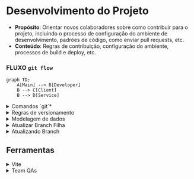 # Desenvolvimento do Projeto

- **Propósito**: Orientar novos colaboradores sobre como contribuir para o projeto, incluindo o processo de configuração do ambiente de desenvolvimento, padrões de código, como enviar pull requests, etc.
- **Conteúdo**: Regras de contribuição, configuração do ambiente, processos de build e deploy, etc.

### FLUXO `git flow`

```mermaid
graph TD;
    A[Main] --> B[Developer]
    B --> C[Client]
    B --> D[Service]
```

<details>
<summary>Comandos `git`*</summary>

# Comandos Git e Merge

> **Como inicializo o git no meu meu projeto local?**

- **`git init`**  
  Inicializa um novo repositório Git.

> **Como baixo um repositório remoto para minha máquina?**

- **`git clone <url-do-repositório>`**  
  Clona um repositório remoto para o seu ambiente local.

> **Como vejo as alterações que acabei de fazer no meu projeto?**

- **`git status`**  
  Exibe o status das alterações no repositório.

> **Preparando alterações para subir meu projeto para o repositório remoto**

- **`git add <arquivo-ou-pasta>`**  
  Adiciona arquivos ou mudanças específicas para a área de staging.

- **`git commit -m "mensagem"`**  
  Salva as mudanças no repositório com uma mensagem de commit.

- **`git push <remote> <branch>`**  
  Envia os commits para o repositório remoto.

> **Atualizar repositório local**

- **`git pull <remote> <branch>`**  
  Baixa e incorpora mudanças do repositório remoto na branch atual.

> **Visualizar as branch na sua máquina**

- **`git branch`**  
  Lista todas as branches locais.

> **Navegar pelas branch**

- **`git checkout <branch>`**  
  Muda para uma branch específica.

> **Criar branch**

- **`git checkout -b <nova-branch>`**  
  Cria uma nova branch e muda para ela.

## 2. Comandos de Merge

- **`git merge <branch>`**  
  Mescla a branch especificada na branch atual.

- **`git merge --no-ff <branch>`**  
  Faz o merge criando um commit de merge, mesmo que seja possível fazer um fast-forward.

- **`git merge --squash <branch>`**  
  Mescla as mudanças da branch especificada, mas combina todos os commits em um único commit.

- **`git merge --abort`**  
  Aborta o processo de merge e retorna o repositório ao estado antes do início do merge.

- **`git log --merges`**  
  Exibe uma lista de merges no histórico de commits.

## 3. Resolução de Conflitos

- **`git diff`**  
  Mostra as diferenças entre os arquivos.

- **`git diff --staged`**  
  Mostra as diferenças entre os arquivos preparados para o commit.

- **`git mergetool`**  
  Lança uma ferramenta gráfica para ajudar na resolução de conflitos de merge.

- **`git add <arquivo>`**  
  Marca um arquivo como resolvido após resolver um conflito.

- **`git commit`**  
  Completa o merge após a resolução de conflitos.

## 4. Comandos de Histórico e Revert

- **`git log`**  
  Exibe o histórico de commits.

- **`git log --oneline --graph --decorate --all`**  
  Exibe o histórico de commits em uma linha, com grafo e informações de branch.

- **`git reset --hard <commit>`**  
  Reseta o histórico para um commit específico, descartando mudanças locais.

- **`git revert <commit>`**  
  Reverte um commit específico, criando um novo commit que desfaz as mudanças.

## 5. Outros Comandos Úteis

- **`git stash`**  
  Armazena temporariamente as mudanças não commitadas.

- **`git stash apply`**  
  Aplica as mudanças armazenadas no stash.

- **`git rebase <branch>`**  
  Reaplica os commits da branch atual em cima de outra branch.

- **`git cherry-pick <commit>`**  
  Aplica um commit específico da branch atual ou de outra branch.

- **`git tag <nome-da-tag>`**  
  Marca um ponto específico na história do repositório, como uma versão.

- **`git remote add <nome> <url>`**  
  Adiciona um novo repositório remoto.

- **`git fetch <remote>`**  
  Baixa os commits, branches e tags de um repositório remoto sem integrar as mudanças na branch atual.

- **`git branch -d <branch>`**  
  Deleta uma branch local.

- **`git push origin --delete <branch>`**  
  Deleta uma branch no repositório remoto.

Este guia fornece uma visão geral dos comandos mais utilizados para trabalhar com Git e merges.

</details>

<details>

<summary>
    Regras de versionamento
</summary>
    Para definir regras de versionamento de código e permissões de merge no GitHub, você pode configurar as regras de proteção de branch e as políticas de revisão de código. Aqui está um guia passo a passo para configurar essas regras:

### 1. Configurando Regras de Proteção de Branch

1. **Acesse o Repositório no GitHub**:

   - Vá para o seu repositório no GitHub.

2. **Vá para as Configurações**:

   - Clique na aba "Settings" (Configurações).

3. **Branch Protection Rules**:

   - No menu lateral, clique em "Branches" (Branches).
   - Em "Branch protection rules" (Regras de proteção de branch), clique em "Add rule" (Adicionar regra).

4. **Definir Regras de Proteção**:

   - **Branch Name Pattern**: Defina o padrão de nome da branch, como `main`, `developer`, etc.
   - **Require Pull Request Reviews**:
     - Marque a opção "Require pull request reviews before merging" (Requerer revisões de pull request antes de fazer merge).
     - Defina o número de revisores necessários.
   - **Require Status Checks**:
     - Marque a opção "Require status checks to pass before merging" (Requerer verificações de status para passar antes do merge).
     - Adicione os checks de status necessários, como testes automatizados.
   - **Include Administrators**:
     - Marque "Include administrators" (Incluir administradores) se quiser que as regras também se apliquem aos administradores do repositório.
   - **Restrict Who Can Push to Matching Branches**:
     - Marque "Restrict who can push to matching branches" (Restringir quem pode fazer push para branches correspondentes).
     - Adicione os usuários ou equipes autorizados a fazer push diretamente.

5. **Salvar Regras**:
   - Clique em "Create" ou "Save changes" (Salvar alterações).

### 2. Configurando Políticas de Revisão de Código

1. **Criar uma Política de Revisão**:

   - Na seção de "Branch protection rules" (Regras de proteção de branch), defina que os pull requests precisam de aprovação antes de serem mesclados.
   - Especifique o número mínimo de revisores necessários.

2. **Configurar Revisores Padrão**:
   - Nas configurações do repositório, você pode definir revisores padrão para pull requests. Isso pode ser feito através de equipes ou usuários específicos.

### 3. Exemplo de Regras para Branches Específicas

- **Branch `main`**:

  - Nenhum push direto é permitido.
  - Todos os merges devem ser feitos através de pull requests.
  - Pelo menos 2 revisores devem aprovar o pull request.
  - Todos os status checks devem passar antes do merge.

- **Branch `developer`**:

  - Nenhum push direto é permitido.
  - Todos os merges devem ser feitos através de pull requests.
  - Pelo menos 1 revisor deve aprovar o pull request.
  - Todos os status checks devem passar antes do merge.

- **Branches `client`, `service`, `UX`, `Testes`, `PO`**:
  - Push direto pode ser permitido para membros da equipe específica.
  - Recomenda-se o uso de pull requests e revisões, especialmente para mudanças significativas.

Com essas configurações, você garante um fluxo de trabalho de versionamento de código robusto e controlado, minimizando riscos e melhorando a qualidade do código.

</details>

<details>
    <summary>Modelagem de dados</summary>

# DOCUMENTO DO MODELO DE DADOS

## 1. Introdução e visão Geral

**Objetivo:** Descrever o modelo de dados para um sistema que permite o envio e a pesquisa de preços de medicamentos. O sistema deve permitir que usuários adicionem preços de medicamentos e consultem essas informações para encontrar os melhores preços em diferentes farmácias.

**Escopo:** Este documento cobre o design das tabelas e relacionamentos necessários para suportar as funcionalidades de inclusão e pesquisa de preços de medicamentos.

**Banco de Dados:** O sistema utiliza o PostgreSQL como banco de dados para armazenar e gerenciar as informações.

## 3. Descrição das Entidades

### INFORMAÇÃO IMPORTANTE

<aside>
⚠️ Embora as tabelas e o fluxo de login possam não ser utilizados neste momento do projeto, é crucial manter essa estrutura e modelagem prontas. Isso garantirá que, no futuro, caso haja a necessidade de implementar um sistema de login, já teremos uma base sólida e bem estruturada, facilitando a adaptação e a integração sem a necessidade de um retrabalho significativo.

</aside>

**Usuário**

- **Nome da Entidade:** CustomUser
- **Descrição:** Armazena informações sobre os usuários que enviam informações sobre medicamentos.
- **Atributos:**
  - `id` (PK): Identificador único do usuário.
  - `name`: Nome do usuário.
  - `email`: E-mail do usuário.
  - `password_hash`: Hash (criptografia) da senha do usuário.

**Perfil**

- **Nome da Entidade:** Profile
- **Descrição:** Armazena informações adicionais e personalizáveis do usuário.
- **Atributos:**
  - `id` (PK): Identificador único do perfil.
  - `user_id` (FK): Referência ao usuário (chave estrangeira para a tabela CustomUser).
  - `profile_picture`: URL da foto de perfil.
  - `address`: Endereço do usuário.
  - `additional_info`: Informações adicionais sobre o usuário.

**Atributos do Usuário**

- **Nome da Entidade:** UserAttributes
- **Descrição:** Armazena diferentes atributos e estados do usuário.
- **Atributos:**
  - `id` (PK): Identificador único dos atributos do usuário.
  - `user_id` (FK): Referência ao usuário (chave estrangeira para a tabela Users).
  - `role`: Papel ou permissão do usuário (ex.: 'admin', 'editor', 'viewer').
  - `is_authenticated`: Indica se o usuário está autenticado.
  - `is_active`: Indica se a conta está ativa.
  - `last_login`: Data e hora do último login.

**Tokens**

- **Nome da Entidade:** AuthTokens
- **Descrição:** Armazena tokens de autenticação para os usuários.
- **Atributos:**
  - `id` (PK): Identificador único do token.
  - `user_id` (FK): Identificador do usuário (referência à tabela CustomUser).
  - `access_token`: Token de acesso.
  - `refresh_token`: Token de atualização.
  - `created_at`: Data e hora da criação do token.
  - `expires_at`: Data e hora de expiração do token de acesso.
  - `refresh_expires_at`: Data e hora de expiração do token de atualização.

**Medicamento**

- **Nome da Entidade:** Medicine
- **Descrição:** Armazena informações sobre medicamentos.
- **Atributos:** - `id` (PK): Identificador único do medicamento. - `name`: Nome do medicamento. - `dosage`: Dosagem do medicamento (ex.: "500mg"). - `image`: Imagem da embalagem do medicamento. - `price`: Preço do medicamento. - `date_register`: Data do cadastro do medicamento. - `available_sus`: Indica se o medicamento está disponível no SUS. - `user_id` (FK): Identificador do usuário que enviou o preço (referência à tabela Users). - `pharmacy_id` (FK): Identificador da farmácia onde o medicamento foi comprado (referência à tabela Pharmacy).
  Medicamentos da CMED

- **Nome da Entidade:** MedicineCmed
- **Descrição:** Armazena informações sobre medicamentos que estão cadastrados na CMED.
- **Atributos:**
  - `id` (PK): Identificador único do medicamento.
  - `name`: Nome do medicamento.
  - `dosage`: Dosagem do medicamento (ex.: "500mg").
  - `price`: Preço do medicamento.
  - `date_register`: Data do cadastro do medicamento.
  - `available_sus`: Indica se o medicamento está disponível no SUS.

**Farmácia**

- **Nome da Entidade:** Pharmacy
- **Descrição:** Armazena informações sobre farmácias.
- **Atributos:**
  - `id` (PK): Identificador único da farmácia.
  - `name`: Nome da farmácia.
  - `cep`: CEP da farmácia.
  - `address`: Endereço da farmácia.
  - `city`: Cidade onde a farmácia está localizada.
  - `state`: Estado onde a farmácia está localizada.

## 4. Relacionamentos

- **CustomUser - Medicine**: Um usuário pode enviar informações sobre vários medicamentos.
- **Pharmacy - Medicine**: Uma farmácia pode ter vários medicamentos registrados com preços diferentes.
- **Medicine - CustomUser**: Um medicamento pode ser associado a um único usuário que enviou a informação.
- **Medicine - Pharmacy**: Um medicamento pode ser associado a uma única farmácia onde foi registrado o preço.
- **CustomUser - Profile**: Um usuário pode ter um perfil adicional com informações detalhadas.
- **CustomUser - UserAttributes**: Um usuário pode ter atributos adicionais armazenados separadamente.
- **CustomUser - Tokens**: Um usuário pode ter múltiplos tokens de autenticação.

## **5. Regras de Negócio e Restrições**

- **Nome do Medicamento**: O nome do medicamento deve ser cadastrado exatamente como aparece na lista da CMED, garantindo conformidade com a nomenclatura oficial.
- **Preço**: Deve ser um valor numérico positivo, representado com duas casas decimais.
- **Data de Registro**: Deve ser uma data válida e não pode ser uma data futura.
- **Disponibilidade no SUS**: Deve ser um valor booleano (verdadeiro ou falso) indicando se o medicamento está disponível no SUS.

## **6. Regras de Validação de Dados**

**E-mail**

- **Formato**: O e-mail deve ser um endereço de e-mail válido, seguindo a sintaxe padrão (`user@example.com`). A validação pode ser implementada com uma expressão regular, como `'^.+@.+\..+$'`.
- **Unicidade**: O e-mail deve ser único em todo o sistema. Não são permitidos e-mails duplicados.

**Senha**

- **Comprimento**: A senha deve ter no mínimo 8 caracteres e no máximo 255 caracteres.
- **Complexidade**: A senha deve conter pelo menos uma letra maiúscula, uma letra minúscula, um número e um caractere especial (ex.: `!@#$%^&*()`).
- **Hashing**: As senhas devem ser armazenadas como hashes criptografados usando um algoritmo seguro.

**Nome do Usuário**

- **Comprimento**: O nome do usuário deve ter no mínimo 1 caractere e no máximo 255 caracteres.
- **Formato**: O nome não deve conter caracteres especiais, apenas letras e espaços.

**Preço do Medicamento**

- **Valor**: O preço deve ser um valor numérico positivo com duas casas decimais. Deve ser representado como `DECIMAL(10, 2)`.
- **Validação**: Deve ser maior que zero.

**Data de Registro**

- **Formato**: A data deve estar no formato `YYYY-MM-DD`.
- **Validação**: A data de registro não pode ser uma data futura.

**Disponibilidade no SUS**

- **Tipo**: Deve ser um valor booleano (verdadeiro ou falso).

**URL de Imagem**

- **Formato**: A URL deve ser uma string válida que aponta para uma imagem. Não deve exceder 255 caracteres.

## **7. Procedimentos de Migração e Atualização**

**Script de Criação**:

```sql
sqlCopiar código
CREATE TABLE CustomUser (
    id SERIAL PRIMARY KEY,
    name VARCHAR(255) NOT NULL,
    email VARCHAR(255) UNIQUE NOT NULL,
    password VARCHAR(255) NOT NULL
);

CREATE TABLE Profile (
    id SERIAL PRIMARY KEY,
    profile_picture VARCHAR(255),
    address VARCHAR(255),
    additional_info TEXT,
    user_id INTEGER REFERENCES CustomUser(id)
);

CREATE TABLE UserAttributes (
    id SERIAL PRIMARY KEY,
    role VARCHAR(45),
    is_authenticated BOOLEAN,
    is_active BOOLEAN,
    last_login TIMESTAMP,
    user_id INTEGER REFERENCES CustomUser(id)
);

CREATE TABLE Tokens (
    id SERIAL PRIMARY KEY,
    user_id INTEGER REFERENCES CustomUser(id),
    access_token VARCHAR(512),
    refresh_token VARCHAR(512),
    created_at TIMESTAMP NOT NULL,
    expires_at TIMESTAMP NOT NULL,
    refresh_expires_at TIMESTAMP NOT NULL
);

CREATE TABLE Pharmacy (
    id SERIAL PRIMARY KEY,
    name VARCHAR(255) NOT NULL,
    cep VARCHAR(20) NOT NULL,
    address VARCHAR(255) NOT NULL,
    city VARCHAR(100) NOT NULL,
    state VARCHAR(100) NOT NULL
);

CREATE TABLE Medicine (
    id SERIAL PRIMARY KEY,
    name VARCHAR(255) NOT NULL,
    dosage VARCHAR(50),
    chemical_name VARCHAR(255),
    image VARCHAR(255),
    price DECIMAL(10, 2) NOT NULL,
    date_register DATE NOT NULL,
    available_sus BOOLEAN,
    user_id INTEGER REFERENCES CustomUser(id),
    pharmacy_id INTEGER REFERENCES Pharmacy(id)
);

```

## **Conclusão**

<<<<<<< HEAD
Esta documentação cobre o modelo de dados e as funcionalidades principais para o sistema de inclusão e consulta de preços de medicamentos. Inclui agora a estrutura necessária para a gestão de tokens de autenticação. Se precisar de ajustes ou mais detalhes, estou aqui para ajudar! ...

</details>
<details>
<summary>
 Atualizar Branch Filha
</summary>

**Para atualizar uma branch filha com as mudanças da branch pai, você pode seguir um dos métodos abaixo**:

### 1. **Usando `merge`**
Este método é utilizado quando você quer incorporar as mudanças da branch pai (por exemplo, `develop`) na branch filha (por exemplo, `client`).

```bash
# Vá para a branch filha (client)
git checkout client

# Faça o merge da branch pai (develop) na branch filha (client)
git merge develop
```

### 2. **Usando `rebase`**
Este método reescreve o histórico da branch filha para parecer que ela foi criada a partir do commit mais recente da branch pai. Isso é útil para manter um histórico de commits mais linear.

```bash
# Vá para a branch filha (client)
git checkout client

# Faça o rebase da branch filha (client) com a branch pai (develop)
git rebase develop
```

### Considerações
- **`merge`** cria um commit de merge, o que pode ser útil para manter um histórico claro de quando as mudanças foram integradas.
- **`rebase`** reescreve o histórico e é útil para manter um histórico mais limpo e linear, mas pode ser mais complexo de usar, especialmente se houver conflitos.

Escolha o método que melhor se adapta ao fluxo de trabalho do seu projeto.
</details>
<details>
    <summary>Atualizando Branch</summary>
    Para puxar as atualizações da branch pai para a sua branch atual, você pode usar um dos seguintes comandos, dependendo da estratégia de integração que você deseja adotar:

### 1. **Merge (Padrão)**

Essa opção criará um merge commit, combinando as mudanças da branch pai com a sua branch atual.

```bash
git merge nome-da-branch-pai
```

### 2. **Rebase**

Essa opção aplicará as mudanças da branch pai no topo da sua branch atual, mantendo um histórico linear.

```bash
git rebase nome-da-branch-pai
```

### 3. **Fast-forward**

Se você sabe que as mudanças na sua branch atual podem ser aplicadas diretamente após as mudanças da branch pai (sem a necessidade de um merge commit), use:

```bash
git merge --ff-only nome-da-branch-pai
```

### Passo a Passo

1. **Certifique-se de estar na sua branch atual:**

   ```bash
   git checkout sua-branch
   ```

2. **Puxe as últimas atualizações da branch pai para garantir que você está sincronizado com o repositório remoto:**

   ```bash
   git fetch origin nome-da-branch-pai
   ```

3. **Realize a integração usando uma das estratégias acima:**
   - Com `git merge`, `git rebase` ou `git merge --ff-only`, conforme explicado.

### Exemplo

Se sua branch atual é `feature` e a branch pai é `develop`, você faria o seguinte:

```bash
git checkout feature
git fetch origin develop
git merge develop   # ou git rebase develop
```

Isso integrará as últimas mudanças da branch `develop` na sua branch `feature`.

</details>

## Ferramentas

<details>
    <summary>Vite</summary>
    
A biblioteca **Vite** é uma ferramenta de construção de projetos moderna, focada em melhorar a experiência de desenvolvimento para aplicações web. Aqui estão alguns dos principais pontos sobre o Vite:

### Principais Características

1. **Desempenho Rápido**:

   - Utiliza **ES modules** no navegador para otimizar o tempo de carregamento durante o desenvolvimento.
   - O tempo de inicialização e recarregamento é significativamente reduzido, permitindo um fluxo de trabalho mais ágil.

2. **Hot Module Replacement (HMR)**:

   - O Vite oferece HMR extremamente rápido, permitindo que as alterações no código sejam refletidas no navegador em tempo real, sem perder o estado da aplicação.

3. **Compatibilidade com Frameworks**:

   - Suporta diversos frameworks populares como **Vue**, **React**, **Svelte**, entre outros, facilitando o desenvolvimento independente do framework escolhido.

4. **Configuração Simples**:

   - A configuração é simplificada e pode ser feita através de um arquivo `vite.config.js`, permitindo personalizações conforme a necessidade do projeto.

5. **Build Otimizada**:

   - Para produção, o Vite utiliza **Rollup** para otimização de builds, permitindo que você aproveite recursos avançados de empacotamento.

6. **Plugin Ecosystem**:
   - Possui um ecossistema de plugins, permitindo que os desenvolvedores estendam as funcionalidades do Vite para atender a necessidades específicas.

# Documentação de Instalação do Projeto Vite

Esta documentação é destinada a desenvolvedores que desejam contribuir com o projeto criado com Vite. Siga os passos abaixo para configurar o ambiente de desenvolvimento.

## Pré-requisitos

- **Node.js** (versão 12 ou superior)
- **npm** (geralmente vem instalado com o Node.js)

## Passo a Passo para Instalação

### 1. Clonar o Repositório

Use o comando abaixo para clonar o repositório do projeto:

```bash
git clone <URL_DO_REPOSITÓRIO>
```

### 2. Navegar para o Diretório do Projeto

Entre no diretório do projeto clonado:

```bash
cd <NOME_DO_DIRETÓRIO>
```

### 3. Instalar Dependências

Execute o comando para instalar as dependências do projeto:

```bash
npm install
```

### 4. Iniciar o Servidor de Desenvolvimento

Para iniciar o servidor de desenvolvimento, utilize o seguinte comando:

```bash
npm run dev
```

### 5. Acessar a Aplicação

Abra seu navegador e acesse:

```
http://localhost:3000
```

### 6. Contribuindo

- Faça suas alterações no código.
- Teste suas alterações localmente.
- Para enviar suas contribuições, crie uma _branch_ e abra um _pull request_.

## Conclusão

Agora você está pronto para começar a colaborar no projeto! Se tiver dúvidas, consulte a documentação ou entre em contato com o time.

</details>

<details>
 <summary>
    Team QAs
 </summary>

> Esse README ajuda a estruturar o processo de homologação e garantir que todos os envolvidos no projeto estejam alinhados com os procedimentos de qualidade.

## Homologação e Testes de Qualidade

### Fluxo de Homologação

Os desenvolvedores devem seguir o seguinte fluxo para garantir que o código seja devidamente testado antes de ser integrado à branch principal:

1. **Desenvolvimento**: Cada desenvolvedor trabalha em uma branch separada (ex: `client`, `service`).
2. **Atualização da Branch `develop`**: Após concluir a tarefa, o desenvolvedor faz um merge da sua branch (`client` ou `service`) na branch `develop`.
3. **Homologação**: A branch `develop` é usada exclusivamente para testes de QA. Ela deve estar sempre atualizada com as últimas mudanças para que os QAs possam realizar seus testes.
4. **Testes de QA**: Os QAs acessam o ambiente de homologação onde a branch `develop` está rodando para realizar os testes.
5. **Correções e Ajustes**: Caso sejam identificados bugs ou problemas, as correções são feitas nas branches correspondentes (`client`, `service`) e, após validadas, são novamente integradas à branch `develop`.

```mermaid
%% Diagrama de fluxo de homologação

graph TD;
    subgraph Desenvolvimento
        A[Branch Client] --> B[Branch Develop];
        C[Branch Service] --> B[Branch Develop];
    end

    B --> D[Ambiente de Homologação];
    D --> E[Testes de QA];
    E --> |Bugs Encontrados| F[Correções nas Branches Individuais];
    F --> B;
```
=======
Esta documentação cobre o modelo de dados e as funcionalidades principais para o sistema de inclusão e consulta de preços de medicamentos. Inclui agora a estrutura necessária para a gestão de tokens de autenticação.









>>>>>>> main

</details>

